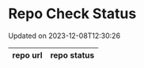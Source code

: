 # Repo Check Status

Updated on 2023-12-08T12:30:26

| repo url | repo status |
| -------- | -------- | 
